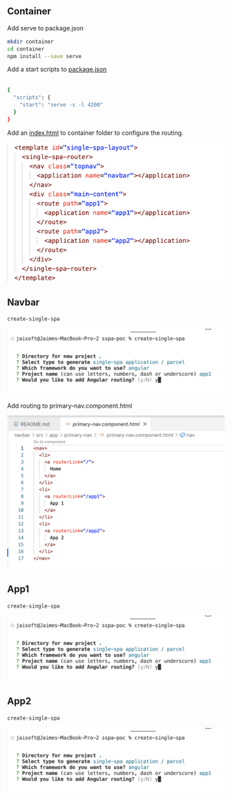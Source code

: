 ## Container

Add serve to package.json

```sh
mkdir container
cd container
npm install --save serve
```
Add a start scripts to [package.json]

```sh

{
  "scripts": {
    "start": "serve -s -l 4200"
  }
}
```
Add an [index.html] to container folder to configure the routing.

![image info](https://github.com/Jaisoft/apps/blob/main/single-spa/sspa-poc/route.png)

## Navbar
```sh
create-single-spa
```
![image info](https://github.com/Jaisoft/apps/blob/main/single-spa/sspa-poc/create.png)


Add routing to primary-nav.component.html


![image info](https://github.com/Jaisoft/apps/blob/main/single-spa/sspa-poc/nav.png)
 
## App1
```sh
create-single-spa
```
![image info](https://github.com/Jaisoft/apps/blob/main/single-spa/sspa-poc/create.png)


## App2

```sh
create-single-spa
```

![image info](https://github.com/Jaisoft/apps/blob/main/single-spa/sspa-poc/create.png)



[package.json]: <https://github.com/Jaisoft/apps/blob/main/single-spa/sspa-poc/container/package.json>
[index.html]: <https://github.com/Jaisoft/apps/blob/main/single-spa/sspa-poc/container/index.html>